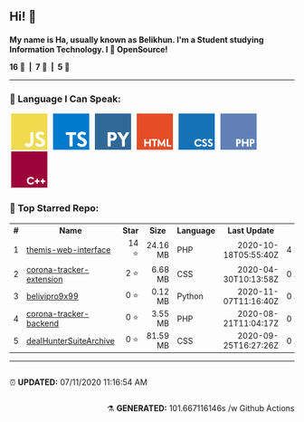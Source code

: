 <h2>Hi! 👋</h2>
<h4>My name is Ha, usually known as Belikhun. I'm a Student studying Information Technology. I 💙 OpenSource!
<p style="white-space: pre;">16 🌟  |  7 📂  |  5 👥</p>
<hr>
<h3>🧬 Language I Can Speak:</h3>
<img style="width: 64px; height: 64px; margin: 0 3px" src="assets/icons/js.png" title="JavaScript">
<img style="width: 64px; height: 64px; margin: 0 3px" src="assets/icons/ts.png" title="TypeScript">
<img style="width: 64px; height: 64px; margin: 0 3px" src="assets/icons/py.png" title="Python">
<img style="width: 64px; height: 64px; margin: 0 3px" src="assets/icons/html.png" title="Hypertext Markup Language">
<img style="width: 64px; height: 64px; margin: 0 3px" src="assets/icons/css.png" title="Cascading Style Sheets">
<img style="width: 64px; height: 64px; margin: 0 3px" src="assets/icons/php.png" title="Hypertext Preprocessor">
<img style="width: 64px; height: 64px; margin: 0 3px" src="assets/icons/cpp.png" title="C++">

<h3>🥇 Top Starred Repo:</h3>
<table>
<tr>
		<th>#</th>
		<th>Name</th>
		<th>Star</th>
		<th>Size</th>
		<th>Language</th>
		<th>Last Update</th>
		<th></th>
	</tr>
<tr>
			<td style="text-align: right;">1</td>
			<td><a href="https://github.com/belivipro9x99/themis-web-interface" target="_blank">themis-web-interface</a></td>
			<td style="text-align: right;">14 ⭐</td>
			<td style="text-align: right;">24.16 MB</td>
			<td>PHP</td>
			<td style="text-align: right;">2020-10-18T05:55:40Z</td>
			<td style="white-space: pre;">4 ⚠  |  5 🍴</td>
		</tr>
<tr>
			<td style="text-align: right;">2</td>
			<td><a href="https://github.com/belivipro9x99/corona-tracker-extension" target="_blank">corona-tracker-extension</a></td>
			<td style="text-align: right;">2 ⭐</td>
			<td style="text-align: right;">6.68 MB</td>
			<td>CSS</td>
			<td style="text-align: right;">2020-04-30T10:13:58Z</td>
			<td style="white-space: pre;">0 ⚠  |  2 🍴</td>
		</tr>
<tr>
			<td style="text-align: right;">3</td>
			<td><a href="https://github.com/belivipro9x99/belivipro9x99" target="_blank">belivipro9x99</a></td>
			<td style="text-align: right;">0 ⭐</td>
			<td style="text-align: right;">0.12 MB</td>
			<td>Python</td>
			<td style="text-align: right;">2020-11-07T11:16:40Z</td>
			<td style="white-space: pre;">0 ⚠  |  0 🍴</td>
		</tr>
<tr>
			<td style="text-align: right;">4</td>
			<td><a href="https://github.com/belivipro9x99/corona-tracker-backend" target="_blank">corona-tracker-backend</a></td>
			<td style="text-align: right;">0 ⭐</td>
			<td style="text-align: right;">3.55 MB</td>
			<td>PHP</td>
			<td style="text-align: right;">2020-08-21T11:04:17Z</td>
			<td style="white-space: pre;">0 ⚠  |  0 🍴</td>
		</tr>
<tr>
			<td style="text-align: right;">5</td>
			<td><a href="https://github.com/belivipro9x99/dealHunterSuiteArchive" target="_blank">dealHunterSuiteArchive</a></td>
			<td style="text-align: right;">0 ⭐</td>
			<td style="text-align: right;">81.59 MB</td>
			<td>CSS</td>
			<td style="text-align: right;">2020-09-25T16:27:26Z</td>
			<td style="white-space: pre;">0 ⚠  |  1 🍴</td>
		</tr>
</table>

<hr>
<div style="clear: both">
	<p style="float: left;">⏰ <b>UPDATED:</b> 07/11/2020 11:16:54 AM</p>
	<p style="float: right;">⚗ <b>GENERATED:</b> 101.667116146s /w Github Actions</p>
</div>